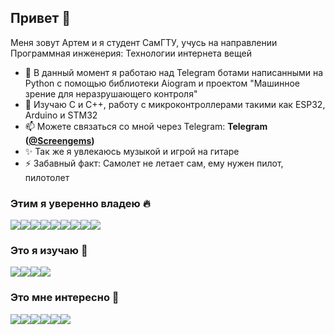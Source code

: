 ## Привет 👋
Меня зовут Артем и я студент СамГТУ, учусь на направлении Программная инженерия: Технологии интернета вещей
- 🔭 В данный момент я работаю над Telegram ботами написанными на Python с помощью библиотеки Aiogram и проектом "Машинное зрение для неразрушающего контроля"
- 🌱 Изучаю C и C++, работу с микроконтроллерами такими как ESP32, Arduino и STM32
- 📫 Можете связаться со мной через Telegram: **Telegram ([@Screengems](https://t.me/Screengems))**
- ✨ Так же я увлекаюсь музыкой и игрой на гитаре
- ⚡ Забавный факт: Самолет не летает сам, ему нужен пилот, пилотолет

### Этим я уверенно владею 🔥
<div style="display:flex; flex-wrap: wrap;">
  <img src="https://ziadoua.github.io/m3-Markdown-Badges/badges/Python/python3.svg">
  <img src="https://ziadoua.github.io/m3-Markdown-Badges/badges/FastAPI/fastapi3.svg">
  <img src="https://ziadoua.github.io/m3-Markdown-Badges/badges/Django/django3.svg">
  <img src="https://ziadoua.github.io/m3-Markdown-Badges/badges/Go/go1.svg">
  <img src="https://ziadoua.github.io/m3-Markdown-Badges/badges/Docker/docker1.svg">
  <img src="https://ziadoua.github.io/m3-Markdown-Badges/badges/SQLite/sqlite1.svg">
  <img src="https://ziadoua.github.io/m3-Markdown-Badges/badges/PostgreSQL/postgresql1.svg">
  <img src="https://ziadoua.github.io/m3-Markdown-Badges/badges/VisualStudioCode/visualstudiocode1.svg">
  <img src="https://ziadoua.github.io/m3-Markdown-Badges/badges/Git/git3.svg">
</div>

### Это я изучаю 🧐
<div style="display:flex; flex-wrap: wrap;">
  <img src="https://ziadoua.github.io/m3-Markdown-Badges/badges/C++/c++1.svg">
  <img src="https://ziadoua.github.io/m3-Markdown-Badges/badges/C/c1.svg">
  <img src="https://ziadoua.github.io/m3-Markdown-Badges/badges/Blender/blender3.svg">
  <img src="https://ziadoua.github.io/m3-Markdown-Badges/badges/TensorFlow/tensorflow3.svg">
</div>

### Это мне интересно 🤔
<div style="display:flex; flex-wrap: wrap;">
  <img src="https://ziadoua.github.io/m3-Markdown-Badges/badges/MySQL/mysql1.svg">
  <img src="https://ziadoua.github.io/m3-Markdown-Badges/badges/CSharp/csharp1.svg">
  <img src="https://ziadoua.github.io/m3-Markdown-Badges/badges/RaspberryPI/raspberrypi1.svg">
  <img src="https://ziadoua.github.io/m3-Markdown-Badges/badges/Ruby/ruby1.svg">
  <img src="https://ziadoua.github.io/m3-Markdown-Badges/badges/Linux/linux3.svg">
  <img src="https://ziadoua.github.io/m3-Markdown-Badges/badges/FLStudio/flstudio3.svg">
</div>
